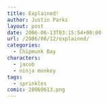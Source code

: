 ```yaml
---
title: Explained!
author: Justin Parks
layout: post
date: 2006-06-13T03:15:54+00:00
url: /2006/06/12/explained/
categories:
  - Chipmunk Bay
characters:
  - jacob
  - ninja monkey
tags:
  - sprinkles
comic: 20060613.png  
---
```


